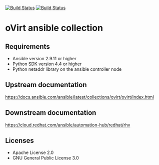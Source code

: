 [![Build Status](https://jenkins.ovirt.org/job/oVirt_ovirt-ansible-collection_standard-check-pr/badge/icon)](https://jenkins.ovirt.org/job/oVirt_ovirt-ansible-collection_standard-check-pr/)
[![Build Status](https://img.shields.io/badge/docs-latest-blue.svg)](https://docs.ansible.com/ansible/2.10/collections/ovirt/ovirt/index.html)

oVirt ansible collection
====================================

Requirements
------------

 * Ansible version 2.9.11 or higher
 * Python SDK version 4.4 or higher
 * Python netaddr library on the ansible controller node

Upstream documentation
--------------
https://docs.ansible.com/ansible/latest/collections/ovirt/ovirt/index.html

Downstream documentation
--------------
https://cloud.redhat.com/ansible/automation-hub/redhat/rhv


Licenses
-------

- Apache License 2.0
- GNU General Public License 3.0
